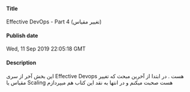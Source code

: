 #### Title
Effective DevOps - Part 4 (تغییر مقیاس)
#### Publish date
Wed, 11 Sep 2019 22:05:18 GMT
#### Description
<p>این بخش آخر از سری Effective Devops هست . در ابتدا از آخرین مبحث که تغییر مقیاس یا Scaling هست صحبت میکنم و در انتها به نقد این کتاب هم میپردازم&nbsp;</p>

